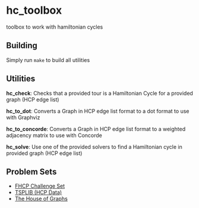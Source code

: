 # hc_toolbox
toolbox to work with hamiltonian cycles

## Building
Simply run `make` to build all utilities

## Utilities

**hc_check**: Checks that a provided tour is a Hamiltonian Cycle for a provided graph (HCP edge list)

**hc_to_dot**: Converts a Graph in HCP edge list format to a dot format to use with Graphviz

**hc_to_concorde**: Converts a Graph in HCP edge list format to a weighted adjacency matrix to use with Concorde

**hc_solve**: Use one of the provided solvers to find a Hamiltonian cycle in provided graph (HCP edge list)

## Problem Sets

* [FHCP Challenge Set](https://www.flinders.edu.au/science_engineering/csem/research/programs/flinders-hamiltonian-cycle-project/fhcpcs.cfm)
* [TSPLIB (HCP Data)](http://comopt.ifi.uni-heidelberg.de/software/TSPLIB95/)
* [The House of Graphs](https://hog.grinvin.org/Init.action)
